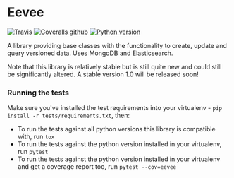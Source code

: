 # Eevee

[![Travis](https://img.shields.io/travis/NaturalHistoryMuseum/eevee/master.svg?style=flat-square)](https://travis-ci.org/NaturalHistoryMuseum/eevee)
[![Coveralls github](https://img.shields.io/coveralls/github/NaturalHistoryMuseum/eevee/master.svg?style=flat-square)](https://coveralls.io/github/NaturalHistoryMuseum/eevee)
[![Python version](https://img.shields.io/badge/python-2.7%20%7C%203.7-blue?style=flat-square)](https://www.python.org/downloads/)

A library providing base classes with the functionality to create, update and query versioned data. Uses MongoDB and Elasticsearch.

Note that this library is relatively stable but is still quite new and could still be significantly altered.
A stable version 1.0 will be released soon!

### Running the tests

Make sure you've installed the test requirements into your virtualenv - `pip install -r tests/requirements.txt`, then:

 - To run the tests against all python versions this library is compatible with, run `tox`
 - To run the tests against the python version installed in your virtualenv, run `pytest`
 - To run the tests against the python version installed in your virtualenv and get a coverage report too, run `pytest --cov=eevee`
